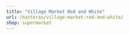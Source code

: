 ```yaml
---
title: "Village Market Red and White"
url: /hatteras/village-market-red-and-white/
shop: supermarket
---
```

